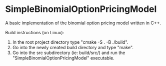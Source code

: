 # SimpleBinomialOptionPricingModel

A basic implementation of the binomial option pricing model written in C++.

Build instructions (on Linux):
1) In the root project directory type "cmake -S . -B ./build".
2) Go into the newly created build directory and type "make".
3) Go into the src subdirectory (ie: build/src/) and run the "SimpleBinomialOptionPricingModel" executable.
